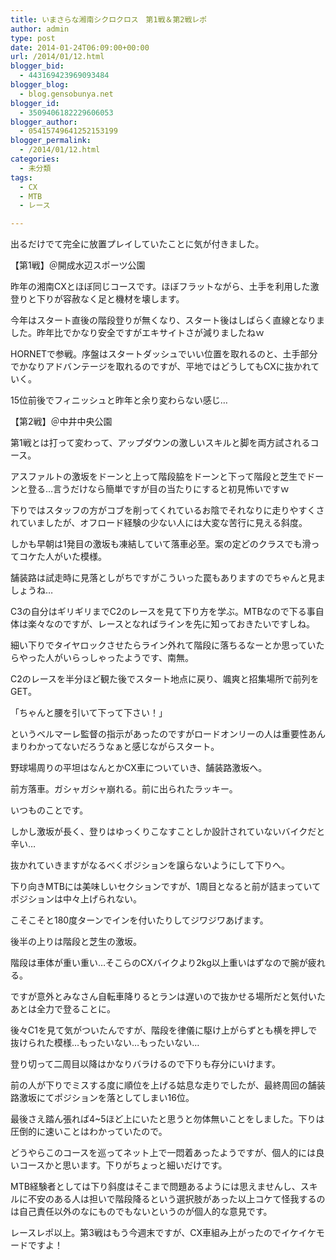 ```yaml
---
title: いまさらな湘南シクロクロス　第1戦＆第2戦レポ
author: admin
type: post
date: 2014-01-24T06:09:00+00:00
url: /2014/01/12.html
blogger_bid:
  - 443169423969093484
blogger_blog:
  - blog.gensobunya.net
blogger_id:
  - 3509406182229606053
blogger_author:
  - 05415749641252153199
blogger_permalink:
  - /2014/01/12.html
categories:
  - 未分類
tags:
  - CX
  - MTB
  - レース

---
```

出るだけでて完全に放置プレイしていたことに気が付きました。

【第1戦】＠開成水辺スポーツ公園

昨年の湘南CXとほぼ同じコースです。ほぼフラットながら、土手を利用した激登りと下りが容赦なく足と機材を壊します。

今年はスタート直後の階段登りが無くなり、スタート後はしばらく直線となりました。昨年比でかなり安全ですがエキサイトさが減りましたねｗ

HORNETで参戦。序盤はスタートダッシュでいい位置を取れるのと、土手部分でかなりアドバンテージを取れるのですが、平地ではどうしてもCXに抜かれていく。
  
15位前後でフィニッシュと昨年と余り変わらない感じ…

【第2戦】＠中井中央公園

第1戦とは打って変わって、アップダウンの激しいスキルと脚を両方試されるコース。

アスファルトの激坂をドーンと上って階段脇をドーンと下って階段と芝生でドーンと登る…言うだけなら簡単ですが目の当たりにすると初見怖いですｗ
  
下りではスタッフの方がコブを削ってくれているお陰でそれなりに走りやすくされていましたが、オフロード経験の少ない人には大変な苦行に見える斜度。

しかも早朝は1発目の激坂も凍結していて落車必至。案の定どのクラスでも滑ってコケた人がいた模様。
  
舗装路は試走時に見落としがちですがこういった罠もありますのでちゃんと見ましょうね…

C3の自分はギリギリまでC2のレースを見て下り方を学ぶ。MTBなので下る事自体は楽々なのですが、レースとなればラインを先に知っておきたいですしね。

細い下りでタイヤロックさせたらライン外れて階段に落ちるなーとか思っていたらやった人がいらっしゃったようです、南無。

C2のレースを半分ほど観た後でスタート地点に戻り、颯爽と招集場所で前列をGET。
  
「ちゃんと腰を引いて下って下さい！」
  
というベルマーレ監督の指示があったのですがロードオンリーの人は重要性あんまりわかってないだろうなぁと感じながらスタート。

野球場周りの平坦はなんとかCX車についていき、舗装路激坂へ。

前方落車。ガシャガシャ崩れる。前に出られたラッキー。
  
いつものことです。

しかし激坂が長く、登りはゆっくりこなすことしか設計されていないバイクだと辛い…
  
抜かれていきますがなるべくポジションを譲らないようにして下りへ。

下り向きMTBには美味しいセクションですが、1周目となると前が詰まっていてポジションは中々上げられない。
  
こそこそと180度ターンでインを付いたりしてジワジワあげます。

後半の上りは階段と芝生の激坂。
  
階段は車体が重い重い…そこらのCXバイクより2kg以上重いはずなので腕が疲れる。
  
ですが意外とみなさん自転車降りるとランは遅いので抜かせる場所だと気付いたあとは全力で登ることに。

後々C1を見て気がついたんですが、階段を律儀に駆け上がらずとも横を押しで抜けられた模様…もったいない…もったいない…

登り切って二周目以降はかなりバラけるので下りも存分にいけます。

前の人が下りでミスする度に順位を上げる姑息な走りでしたが、最終周回の舗装路激坂にてポジションを落としてしまい16位。
  
最後さえ踏ん張れば4~5ほど上にいたと思うと勿体無いことをしました。下りは圧倒的に速いことはわかっていたので。

どうやらこのコースを巡ってネット上で一悶着あったようですが、個人的には良いコースかと思います。下りがちょっと細いだけです。

MTB経験者としては下り斜度はそこまで問題あるようには思えませんし、スキルに不安のある人は担いで階段降るという選択肢があった以上コケて怪我するのは自己責任以外のなにものでもないというのが個人的な意見です。

レースレポ以上。第3戦はもう今週末ですが、CX車組み上がったのでイケイケモードですよ！

<!-- WP QUADS Content Ad Plugin v. 1.6.0 -->

<div class="quads-location quads-ad1" id="quads-ad1" style="float:none;margin:0px;">
  <!-- gensou-cycle_banner2_AdSense3_1x1_as -->
  
  <ins class="adsbygoogle"
     style="display:block"
     data-ad-client="ca-pub-0056151430743709"
     data-ad-slot="4152578227"
     data-ad-format="auto"></ins>
</div>